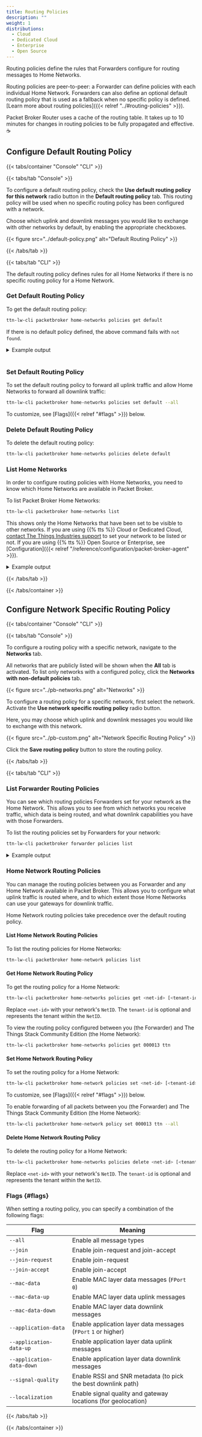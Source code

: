 ```yaml
---
title: Routing Policies
description: ""
weight: 1
distributions:
  - Cloud
  - Dedicated Cloud
  - Enterprise
  - Open Source
---
```


Routing policies define the rules that Forwarders configure for routing messages to Home Networks.

<!-- more -->

Routing policies are peer-to-peer: a Forwarder can define policies with each individual Home Network. Forwarders can also define an optional default routing policy that is used as a fallback when no specific policy is defined. [Learn more about routing policies]({{< relref "../#routing-policies" >}}).

Packet Broker Router uses a cache of the routing table. It takes up to 10 minutes for changes in routing policies to be fully propagated and effective. ☕

## Configure Default Routing Policy

{{< tabs/container "Console" "CLI" >}}

{{< tabs/tab "Console" >}}

To configure a default routing policy, check the **Use default routing policy for this network** radio button in the **Default routing policy** tab. This routing policy will be used when no specific routing policy has been configured with a network.

Choose which uplink and downlink messages you would like to exchange with other networks by default, by enabling the appropriate checkboxes.

{{< figure src="../default-policy.png" alt="Default Routing Policy" >}}

{{< /tabs/tab >}}

{{< tabs/tab "CLI" >}}

The default routing policy defines rules for all Home Networks if there is no specific routing policy for a Home Network.

### Get Default Routing Policy

To get the default routing policy:

```bash
ttn-lw-cli packetbroker home-networks policies get default
```

If there is no default policy defined, the above command fails with `not found`.

<details><summary>Example output</summary>

The following example has all message types enabled:

```json
{
  "updated_at": "2021-03-24T19:59:48.590521Z",
  "uplink": {
    "join_request": true,
    "mac_data": true,
    "application_data": true,
    "signal_quality": true,
    "localization": true
  },
  "downlink": {
    "join_accept": true,
    "mac_data": true,
    "application_data": true
  }
}
```

</details>
<br>

### Set Default Routing Policy

To set the default routing policy to forward all uplink traffic and allow Home Networks to forward all downlink traffic:

```bash
ttn-lw-cli packetbroker home-networks policies set default --all
```

To customize, see [Flags]({{< relref "#flags" >}}) below.

### Delete Default Routing Policy

To delete the default routing policy:

```bash
ttn-lw-cli packetbroker home-networks policies delete default
```

### List Home Networks

In order to configure routing policies with Home Networks, you need to know which Home Networks are available in Packet Broker.

To list Packet Broker Home Networks:

```bash
ttn-lw-cli packetbroker home-networks list
```

This shows only the Home Networks that have been set to be visible to other networks. If you are using {{% tts %}} Cloud or Dedicated Cloud, [contact The Things Industries support](mailto:support@thethingsindustries.com) to set your network to be listed or not. If you are using {{% tts %}} Open Source or Enterprise, see [Configuration]({{< relref "/reference/configuration/packet-broker-agent" >}}).

<details><summary>Example output</summary>

```json
[{
  "id": {
    "net_id": 19,
    "tenant_id": "ttn"
  },
  "name": "The Things Stack Community Edition",
  "dev_addr_blocks": [
    {
      "dev_addr_prefix": {
        "dev_addr": "260B0000",
        "length": 16
      },
      "home_network_cluster_id": "ttn-eu1"
    },
    {
      "dev_addr_prefix": {
        "dev_addr": "260C0000",
        "length": 16
      },
      "home_network_cluster_id": "ttn-nam1"
    },
    {
      "dev_addr_prefix": {
        "dev_addr": "260D0000",
        "length": 16
      },
      "home_network_cluster_id": "ttn-au1"
    }
  ],
  "contact_info": [
    {
      "contact_type": "CONTACT_TYPE_TECHNICAL",
      "contact_method": "CONTACT_METHOD_EMAIL",
      "value": "ops@thethingsnetwork.org"
    }
  ]
},
{
  "id": {
    "net_id": 8
  },
  "name": "KPN",
  "dev_addr_blocks": [
    {
      "dev_addr_prefix": {
        "dev_addr": "10000000",
        "length": 7
      }
    }
  ]
}
]
```

</details>

{{< /tabs/tab >}}

{{< /tabs/container >}}

## Configure Network Specific Routing Policy

{{< tabs/container "Console" "CLI" >}}

{{< tabs/tab "Console" >}}

To configure a routing policy with a specific network, navigate to the **Networks** tab.

All networks that are publicly listed will be shown when the **All** tab is activated. To list only networks with a configured policy, click the **Networks with non-default policies** tab.

{{< figure src="../pb-networks.png" alt="Networks" >}}

To configure a routing policy for a specific network, first select the network. Activate the **Use network specific routing policy** radio button.

Here, you may choose which uplink and downlink messages you would like to exchange with this network.

{{< figure src="../pb-custom.png" alt="Network Specific Routing Policy" >}}

Click the **Save routing policy** button to store the routing policy.

{{< /tabs/tab >}}

{{< tabs/tab "CLI" >}}

### List Forwarder Routing Policies

You can see which routing policies Forwarders set for your network as the Home Network. This allows you to see from which networks you receive traffic, which data is being routed, and what downlink capabilities you have with those Forwarders.

To list the routing policies set by Forwarders for your network:

```bash
ttn-lw-cli packetbroker forwarder policies list
```

<details><summary>Example output</summary>

The following example shows that The Things Stack Community Edition forwards all messages to your network (`NetID` `000013` and tenant ID `my-company`) and that you can send all downlink messages via The Things Stack Community Edition to your end devices.

```json
[{
  "forwarder_id": {
    "net_id": 19,
    "tenant_id": "ttn"
  },
  "home_network_id": {
    "net_id": 19,
    "tenant_id": "my-company"
  },
  "updated_at": "2021-03-23T15:14:49.614025Z",
  "uplink": {
    "join_request": true,
    "mac_data": true,
    "application_data": true,
    "signal_quality": true,
    "localization": true
  },
  "downlink": {
    "join_accept": true,
    "mac_data": true,
    "application_data": true
  }
}
]
```

</details>

### Home Network Routing Policies

You can manage the routing policies between you as Forwarder and any Home Network available in Packet Broker. This allows you to configure what uplink traffic is routed where, and to which extent those Home Networks can use your gateways for downlink traffic.

Home Network routing policies take precedence over the default routing policy.

#### List Home Network Routing Policies

To list the routing policies for Home Networks:

```bash
ttn-lw-cli packetbroker home-network policies list
```

#### Get Home Network Routing Policy

To get the routing policy for a Home Network:

```bash
ttn-lw-cli packetbroker home-networks policies get <net-id> [<tenant-id>]
```

Replace `<net-id>` with your network's `NetID`. The `tenant-id` is optional and represents the tenant within the `NetID`.

To view the routing policy configured between you (the Forwarder) and The Things Stack Community Edition (the Home Network):

```bash
ttn-lw-cli packetbroker home-networks policies get 000013 ttn
```

#### Set Home Network Routing Policy

To set the routing policy for a Home Network:

```bash
ttn-lw-cli packetbroker home-network policies set <net-id> [<tenant-id>] --all
```

To customize, see [Flags]({{< relref "#flags" >}}) below.

To enable forwarding of all packets between you (the Forwarder) and The Things Stack Community Edition (the Home Network):

```bash
ttn-lw-cli packetbroker home-network policy set 000013 ttn --all
```

#### Delete Home Network Routing Policy

To delete the routing policy for a Home Network:

```bash
ttn-lw-cli packetbroker home-networks policies delete <net-id> [<tenant-id>]
```

Replace `<net-id>` with your network's `NetID`. The `tenant-id` is optional and represents the tenant within the `NetID`.

### Flags {#flags}

When setting a routing policy, you can specify a combination of the following flags:

Flag | Meaning
--- | ---
`--all` | Enable all message types
`--join` | Enable join-request and join-accept
`--join-request` | Enable join-request
`--join-accept` | Enable join-accept
`--mac-data` | Enable MAC layer data messages (`FPort` `0`)
`--mac-data-up` | Enable MAC layer data uplink messages
`--mac-data-down` | Enable MAC layer data downlink messages
`--application-data` | Enable application layer data messages (`FPort` `1` or higher)
`--application-data-up` | Enable application layer data uplink messages
`--application-data-down` | Enable application layer data downlink messages
`--signal-quality` | Enable RSSI and SNR metadata (to pick the best downlink path)
`--localization` | Enable signal quality and gateway locations (for geolocation)

{{< /tabs/tab >}}

{{< /tabs/container >}}
